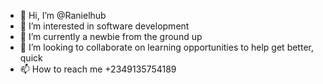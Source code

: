 - 👋 Hi, I’m @Ranielhub
- 👀 I’m interested in software development
- 🌱 I’m currently a newbie from the ground up
- 💞️ I’m looking to collaborate on learning opportunities to help get better, quick
- 📫 How to reach me +2349135754189
